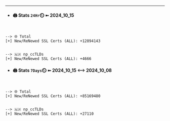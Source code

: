 

---
- #### 🖨️ **Stats** `24Hr`⏲️ ➼ 2024_10_15
```console


--> 🌐 Total
[+] New/ReNewed SSL Certs (ALL): +12894143


--> 🇳🇵 np_ccTLDs
[+] New/ReNewed SSL Certs (ALL): +4666

```

- #### 🖨️ **Stats** `7Days`⏲️ ➼ 2024_10_15 <--> 2024_10_08
```console


--> 🌐 Total
[+] New/ReNewed SSL Certs (ALL): +85169480


--> 🇳🇵 np_ccTLDs
[+] New/ReNewed SSL Certs (ALL): +27110

```

